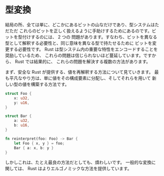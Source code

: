 <!--
# Type Conversions
-->

# 型変換

<!--
At the end of the day, everything is just a pile of bits somewhere, and type
systems are just there to help us use those bits right. There are two common
problems with typing bits: needing to reinterpret those exact bits as a
different type, and needing to change the bits to have equivalent meaning for
a different type. Because Rust encourages encoding important properties in the
type system, these problems are incredibly pervasive. As such, Rust
consequently gives you several ways to solve them.
-->

結局の所、全ては単に、どこかにあるビットの山なだけであり、型システムはただただ
これらのビットを正しく扱えるように手助けするためにあるのです。ビットを型付けするのには、 2 つの
問題があります。すなわち、ビットを異なる型として解釈する必要性と、同じ意味を異なる型で持たせるために
ビットを変更する必要性です。 Rust は型システム内の重要な特性をエンコードすることを奨励しているため、
これらの問題は信じられないほど蔓延しています。ですから、 Rust では結果的に、
これらの問題を解決する複数の方法があります。

<!--
First we'll look at the ways that Safe Rust gives you to reinterpret values.
The most trivial way to do this is to just destructure a value into its
constituent parts and then build a new type out of them. e.g.
-->

まず、安全な Rust が提供する、値を再解釈する方法について見ていきます。
最も平凡なやり方は、単に値をその構成要素に分配し、そしてそれらを用いて
新しい型の値を構築する方法です。

```rust
struct Foo {
    x: u32,
    y: u16,
}

struct Bar {
    a: u32,
    b: u16,
}

fn reinterpret(foo: Foo) -> Bar {
    let Foo { x, y } = foo;
    Bar { a: x, b: y }
}
```

<!--
But this is, at best, annoying. For common conversions, Rust provides
more ergonomic alternatives.
-->

しかしこれは、たとえ最良の方法だとしても、煩わしいです。
一般的な変換に関しては、 Rust はよりエルゴノミックな方法を提供しています。

